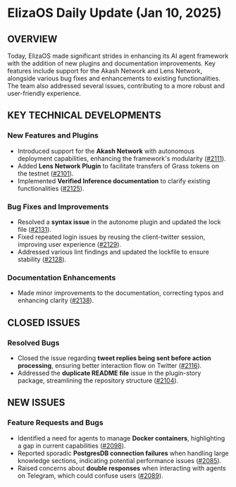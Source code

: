 # ElizaOS Daily Update (Jan 10, 2025)

## OVERVIEW 
Today, ElizaOS made significant strides in enhancing its AI agent framework with the addition of new plugins and documentation improvements. Key features include support for the Akash Network and Lens Network, alongside various bug fixes and enhancements to existing functionalities. The team also addressed several issues, contributing to a more robust and user-friendly experience.

## KEY TECHNICAL DEVELOPMENTS

### New Features and Plugins
- Introduced support for the **Akash Network** with autonomous deployment capabilities, enhancing the framework's modularity ([#2111](https://github.com/elizaos/eliza/pull/2111)).
- Added **Lens Network Plugin** to facilitate transfers of Grass tokens on the testnet ([#2101](https://github.com/elizaos/eliza/pull/2101)).
- Implemented **Verified Inference documentation** to clarify existing functionalities ([#2125](https://github.com/elizaos/eliza/pull/2125)).

### Bug Fixes and Improvements
- Resolved a **syntax issue** in the autonome plugin and updated the lock file ([#2131](https://github.com/elizaos/eliza/pull/2131)).
- Fixed repeated login issues by reusing the client-twitter session, improving user experience ([#2129](https://github.com/elizaos/eliza/pull/2129)).
- Addressed various lint findings and updated the lockfile to ensure stability ([#2128](https://github.com/elizaos/eliza/pull/2128)).

### Documentation Enhancements
- Made minor improvements to the documentation, correcting typos and enhancing clarity ([#2138](https://github.com/elizaos/eliza/pull/2138)).

## CLOSED ISSUES

### Resolved Bugs
- Closed the issue regarding **tweet replies being sent before action processing**, ensuring better interaction flow on Twitter ([#2116](https://github.com/elizaos/eliza/issues/2116)).
- Addressed the **duplicate README file** issue in the plugin-story package, streamlining the repository structure ([#2104](https://github.com/elizaos/eliza/issues/2104)).

## NEW ISSUES

### Feature Requests and Bugs
- Identified a need for agents to manage **Docker containers**, highlighting a gap in current capabilities ([#2098](https://github.com/elizaos/eliza/issues/2098)).
- Reported sporadic **PostgresDB connection failures** when handling large knowledge sections, indicating potential performance issues ([#2085](https://github.com/elizaos/eliza/issues/2085)).
- Raised concerns about **double responses** when interacting with agents on Telegram, which could confuse users ([#2089](https://github.com/elizaos/eliza/issues/2089)).